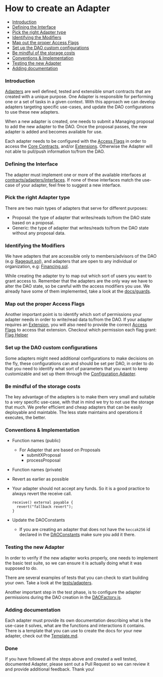 # How to create an Adapter

- [Introduction](#introduction)
- [Defining the Interface](#defining-the-interface)
- [Pick the right Adapter type](#pick-the-right-adapter-type)
- [Identifying the Modifiers](#identifying-the-modifiers)
- [Map out the proper Access Flags](#map-out-the-proper-access-flags)
- [Set up the DAO custom configurations](#set-up-the-dao-custom-configurations)
- [Be mindful of the storage costs](#be-mindful-of-the-storage-costs)
- [Conventions & Implementation](#conventions-&-implementation)
- [Testing the new Adapter](#testing-the-new-adapter)
- [Adding documentation](#adding-documentation)

### Introduction

[Adapters](https://github.com/openlawteam/laoland#adapters) are well defined, tested and extensible smart contracts that are created with a unique purpose. One Adapter is responsible for performing one or a set of tasks in a given context. With this approach we can develop adapters targeting specific use-cases, and update the DAO configurations to use these new adapters.

When a new adapter is created, one needs to submit a Managing proposal to add the new adapter to the DAO. Once the proposal passes, the new adapter is added and becomes available for use.

Each adapter needs to be configured with the [Access Flags](https://github.com/openlawteam/laoland#access-control-layer) in order to access the [Core Contracts](https://github.com/openlawteam/laoland#core-contracts), and/or [Extensions](https://github.com/openlawteam/laoland##extensions). Otherwise the Adapter will not able to pull/push information to/from the DAO.

### Defining the Interface

The adapter must implement one or more of the available interfaces at [contracts/adapters/interfaces](https://github.com/openlawteam/laoland/tree/master/contracts/adapters). If none of these interfaces match the use-case of your adapter, feel free to suggest a new interface.

### Pick the right Adapter type

There are two main types of adapters that serve for different purposes:

- Proposal: the type of adapter that writes/reads to/from the DAO state based on a proposal.
- Generic: the type of adapter that writes/reads to/from the DAO state without any proposal data.

### Identifying the Modifiers

We have adapters that are accessible only to members/advisors of the DAO (e.g: [Ragequit.sol](https://github.com/openlawteam/laoland/blob/master/docs/adapters/Ragequit.md)), and adapters that are open to any individual or organization, e.g: [Financing.sol](https://github.com/openlawteam/laoland/blob/master/docs/adapters/Financing.md).

While creating the adapter try to map out which sort of users you want to grant access to. Remember that the adapters are the only way we have to alter the DAO state, so be careful with the access modifiers you use. We already have some of them implemented, take a look at the [docs/guards](https://github.com/openlawteam/laoland/blob/master/docs/guards).

### Map out the proper Access Flags

Another important point is to identify which sort of permissions your adapter needs in order to write/read data to/from the DAO. If your adapter requires an [Extension](https://github.com/openlawteam/laoland#extensions), you will also need to provide the correct [Access Flags](https://github.com/openlawteam/laoland#access-control-layer) to access that extension. Checkout which permission each flag grant: [Flag Helper](https://github.com/openlawteam/laoland/blob/master/docs/helpers/FlagHelper.md)

### Set up the DAO custom configurations

Some adapters might need additional configurations to make decisions on the fly, these configurations can and should be set per DAO, in order to do that you need to identify what sort of parameters that you want to keep customizable and set up them through the [Configuration Adapter](https://github.com/openlawteam/laoland/blob/master/docs/adapters/Configuration.md).

### Be mindful of the storage costs

The key advantage of the adapters is to make them very small and suitable to a very specific use-case, with that in mind we try to not use the storage that much. We prefer efficient and cheap adapters that can be easily deployable and maintable. The less state maintains and operations it executes, the better.

### Conventions & Implementation

- Function names (public)

  - For Adapter that are based on Proposals
    - submitXProposal
    - processProposal

- Function names (private)

- Revert as earlier as possible

- Your adapter should not accept any funds. So it is a good practice to always revert the receive call.

  ```solidity
  receive() external payable {
    revert("fallback revert");
  }

  ```

- Update the DAOConstants
  - If you are creating an adapter that does not have the `keccak256` id declared in the [DAOConstants](https://github.com/openlawteam/laoland/blob/master/contracts/core/DaoConstants.sol#L30) make sure you add it there.

### Testing the new Adapter

In order to verify if the new adapter works properly, one needs to implement the basic test suite, so we can ensure it is actually doing what it was supposed to do.

There are several examples of tests that you can check to start building your own. Take a look at the [tests/adapters](https://github.com/openlawteam/laoland/tree/master/test/adapters).

Another important step in the test phase, is to configure the adapter permissions during the DAO creation in the [DAOFactory.js](https://github.com/openlawteam/laoland/blob/master/utils/DaoFactory.js#L140).

### Adding documentation

Each adapter must provide its own documentation describing what is the use-case it solves, what are the functions and interactions it contains. There is a template that you can use to create the docs for your new adapter, check out the [Template.md](https://github.com/openlawteam/laoland/blob/master/docs/adapters/Template.md).

### Done

If you have followed all the steps above and created a well tested, documented Adapter, please sent out a Pull Request so we can review it and provide additional feedback. Thank you!
